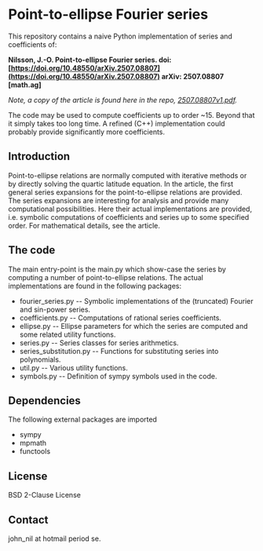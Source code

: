 
# Point-to-ellipse Fourier series

This repository contains a naive Python implementation of series and
coefficients of:

<b>Nilsson, J.-O. Point-to-ellipse Fourier series. doi:
[https://doi.org/10.48550/arXiv.2507.08807](https://doi.org/10.48550/arXiv.2507.08807)
arXiv: 2507.08807 [math.ag]</b>

<i>Note, a copy of the article is found here in the repo,
[2507.08807v1.pdf](2507.08807v1.pdf).</i>

The code may be used to compute coefficients up to order ~15. Beyond that it
simply takes too long time. A refined (C++) implementation could probably
provide significantly more coefficients.

## Introduction

Point-to-ellipse relations are normally computed with iterative methods or by
directly solving the quartic latitude equation. In the article, the first
general series expansions for the point-to-ellipse relations are provided. The
series expansions are interesting for analysis and provide many computational
possibilities. Here their actual implementations are provided, i.e. symbolic
computations of coefficients and series up to some specified order. For
mathematical details, see the article.

## The code

The main entry-point is the main.py which show-case the series by computing a
number of point-to-ellipse relations. The actual implementations are found in
the following packages:

- fourier_series.py -- Symbolic implementations of the (truncated) Fourier and sin-power series.
- coefficients.py -- Computations of rational series coefficients.
- ellipse.py -- Ellipse parameters for which the series are computed and some related utility functions.
- series.py -- Series classes for series arithmetics.
- series_substitution.py -- Functions for substituting series into polynomials.
- util.py -- Various utility functions.
- symbols.py -- Definition of sympy symbols used in the code.

## Dependencies

The following external packages are imported
 - sympy
 - mpmath
 - functools

## License

BSD 2-Clause License

## Contact
john_nil at hotmail period se.